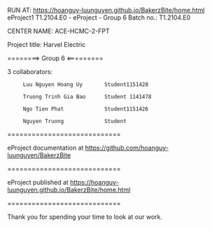 RUN AT: https://hoanguy-luunguyen.github.io/BakerzBite/home.html
eProject1
T1.2104.E0 - eProject - Group 6
Batch no.: T1.2104.E0

CENTER NAME: ACE-HCMC-2-FPT

Project title: Harvel Electric

========> Group 6 <=========

3 collaborators:

         Luu Nguyen Hoang Uy       Student1151428

         Truong Trinh Gia Bao      Student 1141478
         
         Ngo Tien Phat             Student1151426
         
         Nguyen Truong             Student
============================

eProject documentation at https://github.com/hoanguy-luunguyen/BakerzBite

============================

eProject published at   https://hoanguy-luunguyen.github.io/BakerzBite/home.html

============================

Thank you for spending your time to look at our work.